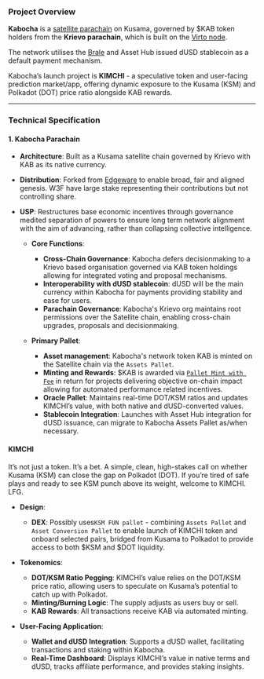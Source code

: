 ### **Project Overview**

**Kabocha** is a [satellite parachain](https://github.com/monsieurbulb/satellite-chains/tree/main) on Kusama, governed by $KAB token holders from the **Krievo parachain**, which is built on the [Virto node](https://github.com/virto-network/virto-node/). 

The network utilises the [Brale](https://brale.xyz) and Asset Hub issued dUSD stablecoin as a default payment mechanism. 

Kabocha’s launch project is **KIMCHI** - a speculative token and user-facing prediction market/app, offering dynamic exposure to the Kusama (KSM) and Polkadot (DOT) price ratio alongside KAB rewards.

---

### **Technical Specification**

#### **1. Kabocha Parachain**
   - **Architecture**: Built as a Kusama satellite chain governed by Krievo with KAB as its native currency.
- **Distribution**: Forked from [Edgeware](https://forum.polkadot.network/t/re-introducing-edgeware-substrates-most-chaotic-governance-experiment-and-second-oldest-mainnet/500) to enable broad, fair and aligned genesis. W3F have large stake representing their contributions but not controlling share.
- **USP**: Restructures base economic incentives through governance medited separation of powers to ensure long term network alignment with the aim of advancing, rather than collapsing collective intelligence. 

   - **Core Functions**:
      - **Cross-Chain Governance**: Kabocha defers decisionmaking to a Krievo based organisation governed via KAB token holdings allowing for integrated voting and proposal mechanisms.
      - **Interoperability with dUSD stablecoin**: dUSD will be the main currency within Kabocha for payments providing stability and ease for users.
      - **Parachain Governance**: Kabocha's Krievo org maintains root permissions over the Satellite chain, enabling cross-chain upgrades, proposals and decisionmaking.

   - **Primary Pallet**:
      - **Asset management**: Kabocha's network token KAB is minted on the Satellite chain via the `Assets Pallet`.
      - **Minting and Rewards**: $KAB is awarded via [`Pallet Mint with Fee`](https://github.com/kabocha-network/pallet_mint_with_fee) in return for projects delivering objective on-chain impact allowing for automated performance related incentives.
      - **Oracle Pallet**: Maintains real-time DOT/KSM ratios and updates KIMCHI’s value, with both native and dUSD-converted values.
      - **Stablecoin Integration**: Launches with Asset Hub integration for dUSD issuance, can migrate to Kabocha Assets Pallet as/when necessary.

#### **KIMCHI**
It’s not just a token. It’s a bet. A simple, clean, high-stakes call on whether Kusama (KSM) can close the gap on Polkadot (DOT). If you’re tired of safe plays and ready to see KSM punch above its weight, welcome to KIMCHI. LFG.
   - **Design**:
      - **DEX**: Possibly uses`KSM FUN pallet` - combining `Assets Pallet` and `Asset Conversion Pallet` to enable launch of KIMCHI token and onboard selected pairs, bridged from Kusama to Polkadot to provide access to both $KSM and $DOT liquidity.
   - **Tokenomics**:
      - **DOT/KSM Ratio Pegging**: KIMCHI’s value relies on the DOT/KSM price ratio, allowing users to speculate on Kusama’s potential to catch up with Polkadot.
      - **Minting/Burning Logic**: The supply adjusts as users buy or sell. 
      - **KAB Rewards**: All transactions receive KAB via automated minting.

   - **User-Facing Application**:
      - **Wallet and dUSD Integration**: Supports a dUSD wallet, facilitating transactions and staking within Kabocha.
      - **Real-Time Dashboard**: Displays KIMCHI’s value in native terms and dUSD, tracks affiliate performance, and provides staking insights.

